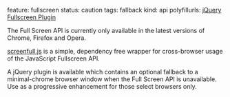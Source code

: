 feature: fullscreen
status: caution
tags: fallback
kind: api
polyfillurls: [jQuery Fullscreen Plugin](https://github.com/kayahr/jquery-fullscreen-plugin)

The Full Screen API is currently only available in the latest versions of Chrome, Firefox and Opera.

[screenfull.js](https://github.com/sindresorhus/screenfull.js/) is a simple, dependency free wrapper for cross-browser usage of the JavaScript Fullscreen API.

A jQuery plugin is available which contains an optional fallback to a minimal-chrome browser window when the Full Screen API is unavailable. Use as a progressive enhancement for those select browsers only.
